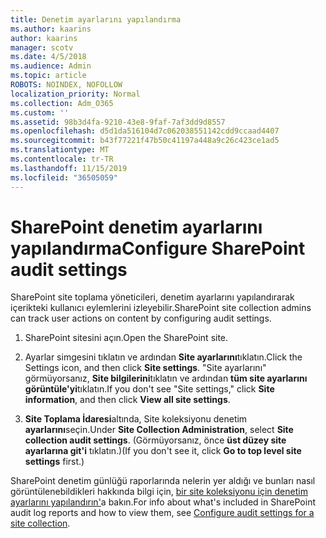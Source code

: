 ```yaml
---
title: Denetim ayarlarını yapılandırma
ms.author: kaarins
author: kaarins
manager: scotv
ms.date: 4/5/2018
ms.audience: Admin
ms.topic: article
ROBOTS: NOINDEX, NOFOLLOW
localization_priority: Normal
ms.collection: Adm_O365
ms.custom: ''
ms.assetid: 98b3d4fa-9210-43e8-9faf-7af3dd9d8557
ms.openlocfilehash: d5d1da516104d7c062038551142cdd9ccaad4407
ms.sourcegitcommit: b43f77221f47b50c41197a448a9c26c423ce1ad5
ms.translationtype: MT
ms.contentlocale: tr-TR
ms.lasthandoff: 11/15/2019
ms.locfileid: "36505059"
---
```

# <a name="configure-sharepoint-audit-settings"></a><span data-ttu-id="90261-102">SharePoint denetim ayarlarını yapılandırma</span><span class="sxs-lookup"><span data-stu-id="90261-102">Configure SharePoint audit settings</span></span>

<span data-ttu-id="90261-103">SharePoint site toplama yöneticileri, denetim ayarlarını yapılandırarak içerikteki kullanıcı eylemlerini izleyebilir.</span><span class="sxs-lookup"><span data-stu-id="90261-103">SharePoint site collection admins can track user actions on content by configuring audit settings.</span></span>
  
1. <span data-ttu-id="90261-104">SharePoint sitesini açın.</span><span class="sxs-lookup"><span data-stu-id="90261-104">Open the SharePoint site.</span></span>
    
2. <span data-ttu-id="90261-105">Ayarlar simgesini tıklatın ve ardından **Site ayarlarını**tıklatın.</span><span class="sxs-lookup"><span data-stu-id="90261-105">Click the Settings icon, and then click **Site settings**.</span></span> <span data-ttu-id="90261-106">"Site ayarlarını" görmüyorsanız, **Site bilgilerini**tıklatın ve ardından **tüm site ayarlarını görüntüle'yi**tıklatın.</span><span class="sxs-lookup"><span data-stu-id="90261-106">If you don't see "Site settings," click **Site information**, and then click **View all site settings**.</span></span>
    
3. <span data-ttu-id="90261-107">**Site Toplama İdaresi**altında, Site koleksiyonu denetim **ayarlarını**seçin.</span><span class="sxs-lookup"><span data-stu-id="90261-107">Under **Site Collection Administration**, select **Site collection audit settings**.</span></span> <span data-ttu-id="90261-108">(Görmüyorsanız, önce **üst düzey site ayarlarına git'i** tıklatın.)</span><span class="sxs-lookup"><span data-stu-id="90261-108">(If you don't see it, click **Go to top level site settings** first.)</span></span> 
    
<span data-ttu-id="90261-109">SharePoint denetim günlüğü raporlarında nelerin yer aldığı ve bunları nasıl görüntülenebildikleri hakkında bilgi için, [bir site koleksiyonu için denetim ayarlarını yapılandırın'](https://go.microsoft.com/fwlink/?linkid=404050)a bakın.</span><span class="sxs-lookup"><span data-stu-id="90261-109">For info about what's included in SharePoint audit log reports and how to view them, see [Configure audit settings for a site collection](https://go.microsoft.com/fwlink/?linkid=404050).</span></span>
  


